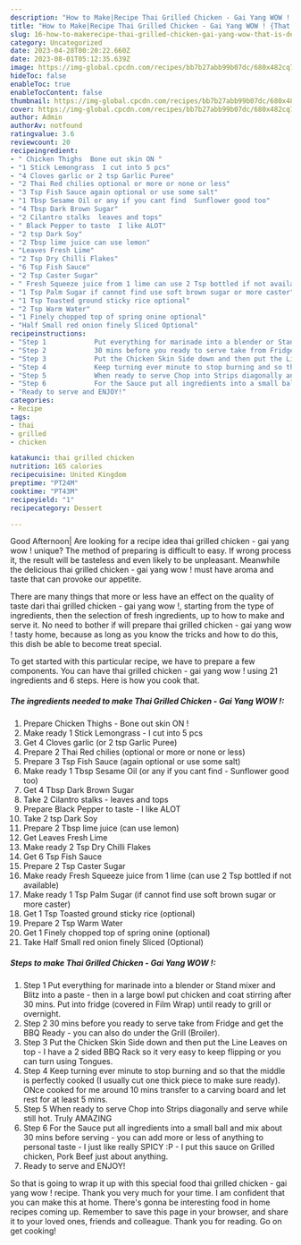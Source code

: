 ```yaml
---
description: "How to Make|Recipe Thai Grilled Chicken - Gai Yang WOW ! {That is Delicious"
title: "How to Make|Recipe Thai Grilled Chicken - Gai Yang WOW ! {That is Delicious"
slug: 16-how-to-makerecipe-thai-grilled-chicken-gai-yang-wow-that-is-delicious
category: Uncategorized
date: 2023-04-28T00:20:22.660Z
date: 2023-08-01T05:12:35.639Z
image: https://img-global.cpcdn.com/recipes/bb7b27abb99b07dc/680x482cq70/thai-grilled-chicken-gai-yang-wow-recipe-main-photo.jpg
hideToc: false
enableToc: true
enableTocContent: false
thumbnail: https://img-global.cpcdn.com/recipes/bb7b27abb99b07dc/680x482cq70/thai-grilled-chicken-gai-yang-wow-recipe-main-photo.jpg
cover: https://img-global.cpcdn.com/recipes/bb7b27abb99b07dc/680x482cq70/thai-grilled-chicken-gai-yang-wow-recipe-main-photo.jpg
author: Admin
authorAv: notfound
ratingvalue: 3.6
reviewcount: 20
recipeingredient:
- " Chicken Thighs  Bone out skin ON "
- "1 Stick Lemongrass  I cut into 5 pcs"
- "4 Cloves garlic or 2 tsp Garlic Puree"
- "2 Thai Red chilies optional or more or none or less"
- "3 Tsp Fish Sauce again optional or use some salt"
- "1 Tbsp Sesame Oil or any if you cant find  Sunflower good too"
- "4 Tbsp Dark Brown Sugar"
- "2 Cilantro stalks  leaves and tops"
- " Black Pepper to taste  I like ALOT"
- "2 tsp Dark Soy"
- "2 Tbsp lime juice can use lemon"
- "Leaves Fresh Lime"
- "2 Tsp Dry Chilli Flakes"
- "6 Tsp Fish Sauce"
- "2 Tsp Caster Sugar"
- " Fresh Squeeze juice from 1 lime can use 2 Tsp bottled if not available"
- "1 Tsp Palm Sugar if cannot find use soft brown sugar or more caster"
- "1 Tsp Toasted ground sticky rice optional"
- "2 Tsp Warm Water"
- "1 Finely chopped top of spring onine optional"
- "Half Small red onion finely Sliced Optional"
recipeinstructions:
- "Step 1            Put everything for marinade into a blender or Stand mixer and Blitz into a paste - then in a large bowl put chicken and coat stirring after 30 mins. Put into fridge (covered in Film Wrap) until ready to grill or overnight."
- "Step 2            30 mins before you ready to serve take from Fridge and get the BBQ Ready - you can also do under the Grill (Broiler)."
- "Step 3            Put the Chicken Skin Side down and then put the Line Leaves on top - I have a 2 sided BBQ Rack so it very easy to keep flipping or you can turn using Tongues."
- "Step 4            Keep turning ever minute to stop burning and so that the middle is perfectly cooked (I usually cut one thick piece to make sure ready). ONce cooked for me around 10 mins transfer to a carving board and let rest for at least 5 mins."
- "Step 5            When ready to serve Chop into Strips diagonally and serve while still hot. Truly AMAZING"
- "Step 6            For the Sauce put all ingredients into a small ball and mix about 30 mins before serving - you can add more or less of anything to personal taste - I just like really SPICY :P - I put this sauce on Grilled chicken, Pork Beef just about anything."
- "Ready to serve and ENJOY!"
categories:
- Recipe
tags:
- thai
- grilled
- chicken

katakunci: thai grilled chicken 
nutrition: 165 calories
recipecuisine: United Kingdom
preptime: "PT24M"
cooktime: "PT43M"
recipeyield: "1"
recipecategory: Dessert

---
```



Good Afternoon| Are looking for a recipe idea thai grilled chicken - gai yang wow ! unique? The method of preparing is difficult to easy. If wrong process it, the result will be tasteless and even likely to be unpleasant. Meanwhile the delicious thai grilled chicken - gai yang wow ! must have aroma and taste that can provoke our appetite.






There are many things that more or less have an effect on the quality of taste dari thai grilled chicken - gai yang wow !, starting from the type of ingredients, then the selection of fresh ingredients, up to how to make and serve it. No need to bother if will prepare thai grilled chicken - gai yang wow ! tasty home, because as long as you know the tricks and how to do this, this dish be able to become treat special.





To get started with this particular recipe, we have to prepare a few components. You can have thai grilled chicken - gai yang wow ! using 21 ingredients and 6 steps. Here is how you cook that.

<!--inarticleads1-->

##### The ingredients needed to make Thai Grilled Chicken - Gai Yang WOW !:

1. Prepare  Chicken Thighs - Bone out skin ON !
1. Make ready 1 Stick Lemongrass - I cut into 5 pcs
1. Get 4 Cloves garlic (or 2 tsp Garlic Puree)
1. Prepare 2 Thai Red chilies (optional or more or none or less)
1. Prepare 3 Tsp Fish Sauce (again optional or use some salt)
1. Make ready 1 Tbsp Sesame Oil (or any if you cant find - Sunflower good too)
1. Get 4 Tbsp Dark Brown Sugar
1. Take 2 Cilantro stalks - leaves and tops
1. Prepare  Black Pepper to taste - I like ALOT
1. Take 2 tsp Dark Soy
1. Prepare 2 Tbsp lime juice (can use lemon)
1. Get Leaves Fresh Lime
1. Make ready 2 Tsp Dry Chilli Flakes
1. Get 6 Tsp Fish Sauce
1. Prepare 2 Tsp Caster Sugar
1. Make ready  Fresh Squeeze juice from 1 lime (can use 2 Tsp bottled if not available)
1. Make ready 1 Tsp Palm Sugar (if cannot find use soft brown sugar or more caster)
1. Get 1 Tsp Toasted ground sticky rice (optional)
1. Prepare 2 Tsp Warm Water
1. Get 1 Finely chopped top of spring onine (optional)
1. Take Half Small red onion finely Sliced (Optional)




<!--inarticleads2-->

##### Steps to make Thai Grilled Chicken - Gai Yang WOW !:

1. Step 1            Put everything for marinade into a blender or Stand mixer and Blitz into a paste - then in a large bowl put chicken and coat stirring after 30 mins. Put into fridge (covered in Film Wrap) until ready to grill or overnight.
1. Step 2            30 mins before you ready to serve take from Fridge and get the BBQ Ready - you can also do under the Grill (Broiler).
1. Step 3            Put the Chicken Skin Side down and then put the Line Leaves on top - I have a 2 sided BBQ Rack so it very easy to keep flipping or you can turn using Tongues.
1. Step 4            Keep turning ever minute to stop burning and so that the middle is perfectly cooked (I usually cut one thick piece to make sure ready). ONce cooked for me around 10 mins transfer to a carving board and let rest for at least 5 mins.
1. Step 5            When ready to serve Chop into Strips diagonally and serve while still hot. Truly AMAZING
1. Step 6            For the Sauce put all ingredients into a small ball and mix about 30 mins before serving - you can add more or less of anything to personal taste - I just like really SPICY :P - I put this sauce on Grilled chicken, Pork Beef just about anything.
1. Ready to serve and ENJOY!



So that is going to wrap it up with this special food thai grilled chicken - gai yang wow ! recipe. Thank you very much for your time. I am confident that you can make this at home. There's gonna be interesting food in home recipes coming up. Remember to save this page in your browser, and share it to your loved ones, friends and colleague. Thank you for reading. Go on get cooking!
